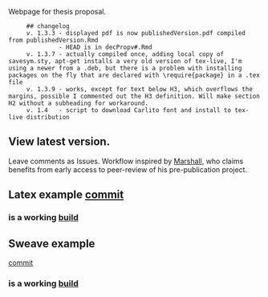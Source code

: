  Webpage for thesis proposal.
         
         ## changelog
         v. 1.3.3 - displayed pdf is now publishedVersion.pdf compiled from publishedVersion.Rmd
                  - HEAD is in decPropv#.Rmd
         v. 1.3.7 - actually compiled once, adding local copy of savesym.sty, apt-get installs a very old version of tex-live, I'm using a newer from a .deb, but there is a problem with installing packages on the fly that are declared with \require{package} in a .tex file
         v. 1.3.9 - works, except for text below H3, which overflows the margins, possible I commented out the H3 definition. Will make section H2 without a subheading for workaround.
         v. 1.4   - script to download Carlito font and install to tex-live distribution
 ## View latest version.
 Leave comments as Issues.
 Workflow inspired by [Marshall](https://github.com/drphilmarshall/Ideas-for-Citizen-Science-in-Astronomy), who claims benefits from early access to peer-review of his pre-publication project.

## Latex example [commit](https://github.com/benyomin/benyomin.github.io/commit/2ad2af57e7a6342d267dc113f9bf3486d232a8bd)

### is a working [build](https://travis-ci.org/benyomin/benyomin.github.io/builds/159376552)

## Sweave example
[commit](https://github.com/benyomin/benyomin.github.io/commit/76e3a8dcbb4b817afdfc9729780a40c6352e297a)
### is a working [build](https://travis-ci.org/benyomin/benyomin.github.io/builds/159660865)